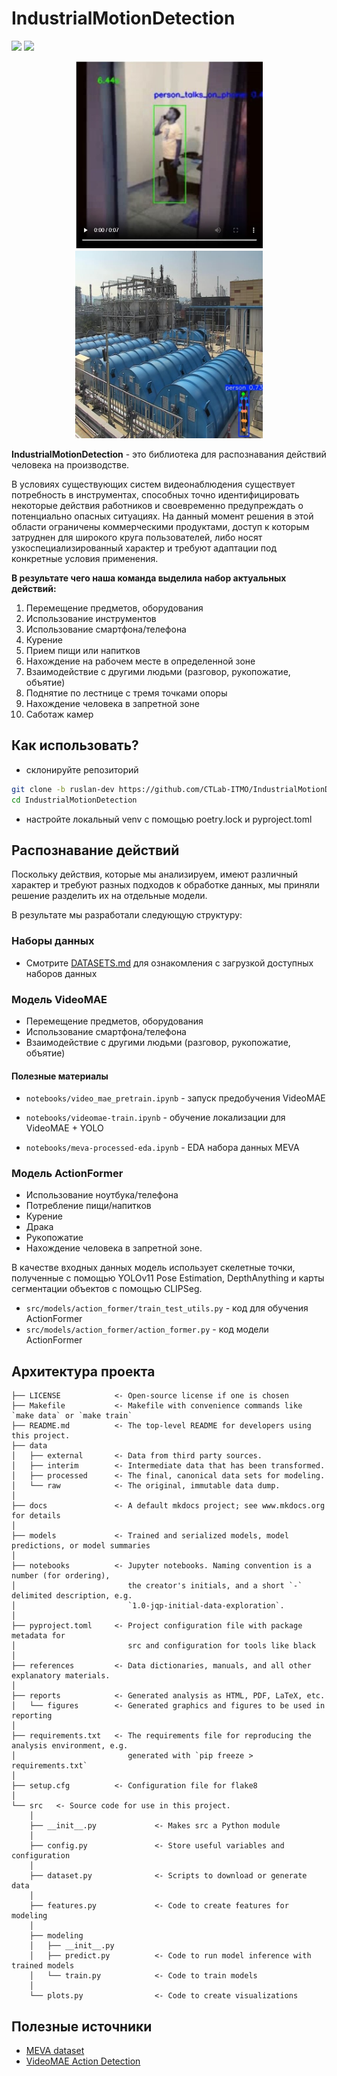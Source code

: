 # IndustrialMotionDetection

<a target="_blank" href="https://cookiecutter-data-science.drivendata.org/"><img src="https://img.shields.io/badge/CCDS-Project%20template-328F97?logo=cookiecutter" /></a>
<a href="https://itmo.ru/"><img src="https://raw.githubusercontent.com/aimclub/open-source-ops/43bb283758b43d75ec1df0a6bb4ae3eb20066323/badges/ITMO_badge.svg"></a>

<p align="center">
  <img src="examples/talk_on_phone.jpg" width="300">
  <img src="examples/people_on_roof.jpg" width="300">
</p>

**IndustrialMotionDetection** - это библиотека для распознавания действий человека на производстве.

В условиях существующих систем видеонаблюдения существует потребность в инструментах, способных точно идентифицировать некоторые действия работников и своевременно предупреждать о потенциально опасных ситуациях. На данный момент решения в этой области ограничены коммерческими продуктами, доступ к которым затруднен для широкого круга пользователей, либо носят узкоспециализированный характер и требуют адаптации под конкретные условия применения.

**В результате чего наша команда выделила набор актуальных действий:**
1) Перемещение предметов, оборудования
2) Использование инструментов
3) Использование смартфона/телефона
4) Курение
5) Прием пищи или напитков
6) Нахождение на рабочем месте в определенной зоне
7) Взаимодействие с другими людьми (разговор, рукопожатие, объятие) 
8) Поднятие по лестнице с тремя точками опоры
9) Нахождение человека в запретной зоне
10) Саботаж камер 

## Как использовать?

- склонируйте репозиторий

```bash
git clone -b ruslan-dev https://github.com/CTLab-ITMO/IndustrialMotionDetection.git
cd IndustrialMotionDetection
```

- настройте локальный venv с помощью poetry.lock и pyproject.toml

## Распознавание действий

Поскольку действия, которые мы анализируем, имеют различный характер и требуют разных подходов к обработке данных, мы приняли решение разделить их на отдельные модели.

В результате мы разработали следующую структуру:

### Наборы данных

- Смотрите [DATASETS.md](src/data/DATASETS.md) для ознакомления с загрузкой доступных наборов данных

### **Модель VideoMAE** 
- Перемещение предметов, оборудования
- Использование смартфона/телефона
- Взаимодействие с другими людьми (разговор, рукопожатие, объятие)

#### Полезные материалы

- `notebooks/video_mae_pretrain.ipynb` - запуск предобучения VideoMAE

- `notebooks/videomae-train.ipynb` - обучение локализации для VideoMAE + YOLO

- `notebooks/meva-processed-eda.ipynb` - EDA набора данных MEVA

### **Модель ActionFormer** 
- Использование ноутбука/телефона
- Потребление пищи/напитков
- Курение
- Драка
- Рукопожатие
- Нахождение человека в запретной зоне.

В качестве входных данных модель использует скелетные точки, полученные с помощью YOLOv11 Pose Estimation, DepthAnything и карты сегментации объектов с помощью CLIPSeg. 

- `src/models/action_former/train_test_utils.py` - код для обучения ActionFormer
- `src/models/action_former/action_former.py` - код модели ActionFormer

## Архитектура проекта

```
├── LICENSE            <- Open-source license if one is chosen
├── Makefile           <- Makefile with convenience commands like `make data` or `make train`
├── README.md          <- The top-level README for developers using this project.
├── data
│   ├── external       <- Data from third party sources.
│   ├── interim        <- Intermediate data that has been transformed.
│   ├── processed      <- The final, canonical data sets for modeling.
│   └── raw            <- The original, immutable data dump.
│
├── docs               <- A default mkdocs project; see www.mkdocs.org for details
│
├── models             <- Trained and serialized models, model predictions, or model summaries
│
├── notebooks          <- Jupyter notebooks. Naming convention is a number (for ordering),
│                         the creator's initials, and a short `-` delimited description, e.g.
│                         `1.0-jqp-initial-data-exploration`.
│
├── pyproject.toml     <- Project configuration file with package metadata for 
│                         src and configuration for tools like black
│
├── references         <- Data dictionaries, manuals, and all other explanatory materials.
│
├── reports            <- Generated analysis as HTML, PDF, LaTeX, etc.
│   └── figures        <- Generated graphics and figures to be used in reporting
│
├── requirements.txt   <- The requirements file for reproducing the analysis environment, e.g.
│                         generated with `pip freeze > requirements.txt`
│
├── setup.cfg          <- Configuration file for flake8
│
└── src   <- Source code for use in this project.
    │
    ├── __init__.py             <- Makes src a Python module
    │
    ├── config.py               <- Store useful variables and configuration
    │
    ├── dataset.py              <- Scripts to download or generate data
    │
    ├── features.py             <- Code to create features for modeling
    │
    ├── modeling                
    │   ├── __init__.py 
    │   ├── predict.py          <- Code to run model inference with trained models          
    │   └── train.py            <- Code to train models
    │
    └── plots.py                <- Code to create visualizations
```

## Полезные источники

- [MEVA dataset](https://mevadata.org/)
- [VideoMAE Action Detection](https://github.com/MCG-NJU/VideoMAE-Action-Detection)
